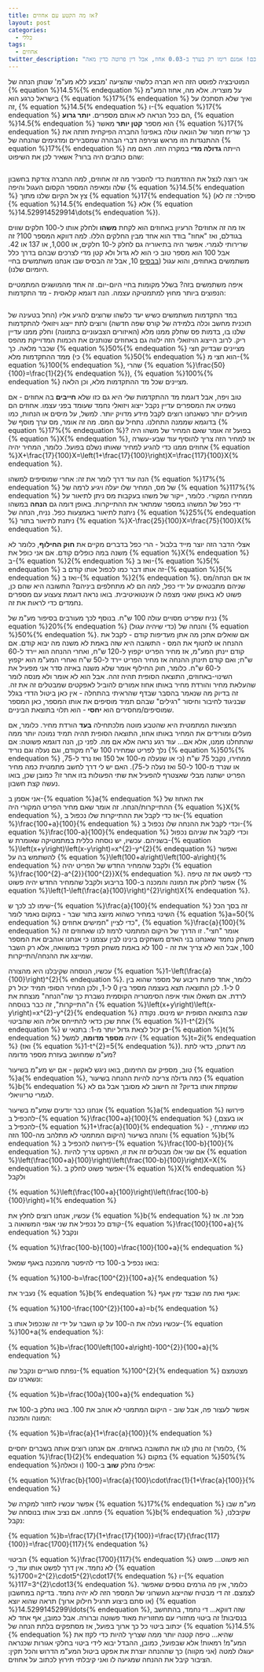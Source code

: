 ```yaml
---
title: אז מה הקטע עם אחוזים?
layout: post
categories:
  - כללי
tags:
  - אחוזים
twitter_description: "הפוסט הזה מוקדש לכל אלו שקיבלו 'הנחה מקזזת מעמ' של 14.5% וזעמו שמרמים אותם כי מעמ זה 17%. צדקתם לכל אורך הדרך! רימו אתכם! אמנם רימו רק בערך ב-0.03 אחוז, אבל דין פרוטה כדין מאה!"
---
```


המוטיבציה לפוסט הזה היא חברה כלשהי שהציעה 'מבצע ללא מע"מ' שנותן הנחה של {% equation %}14.5\%{% endequation %} על מוצריה. אלא מה, אחוז המע"מ בישראל כרגע הוא {% equation %}17\%{% endequation %} ואיך שלא תסתכלו על זה, {% equation %}14.5{% endequation %} ו-{% equation %}17{% endequation %} הם ככל הנראה לא אותם מספרים. <strong>יותר גרוע</strong>, {% equation %}14.5{% endequation %} הוא מספר <strong>קטן יותר</strong> מאשר {% equation %}17{% endequation %} כך שריח חמור של הונאה עולה באפינו! החברה הפיקחית חזתה את ההתנגדות הזו מראש וצירפה דברי הבהרה שמסבירים ומדגימים שהנחה של {% equation %}17\%{% endequation %} הייתה <strong>גדולה מדי</strong> במקרה הזה. האם מה שהם כותבים היה ברור? אשאיר לכן את השיפוט:

<img src="{{site.baseurl}}{{site.post_images}}/2020/01/percent_discount.png" alt=""/>

אני רוצה לנצל את ההזדמנות כדי להסביר מה זה אחוזים, למה החברה צודקת בחשבון שלה ומאיפה המספר הקסום העגול והיפה {% equation %}14.5{% endequation %} צץ אל הקיום שלנו מתוך {% equation %}17{% endequation %} (ספוילר: זה לא {% equation %}14.5{% endequation %} אלא {% equation %}14.529914529914\dots{% endequation %}).

אז מה זה אחוזים? הרעיון באחוזים הוא לקחת <strong>משהו</strong> ולחלק אותו ל-100 חלקים שווים בגודלם, ואז "אחוז" בודד הוא אחד מבין החלקים הללו. למה דווקא המספר 100? זה שרירותי לגמרי. אפשר היה בתיאוריה גם לחלק ל-10 חלקים, או 1,000, או 137 או 42. אבל 100 הוא מספר טוב כי הוא לא גדול ולא קטן מדי לצרכים שבהם בדרך כלל משתמשים באחוזים, והוא עגול (<a href="https://gadial.net/2017/06/11/number_bases/">בבסיס</a> 10, אבל זה הבסיס שבו אנחנו משתמשים בחיי היומיום שלנו).

איפה משתמשים בזה? בשלל מקומות בחיי היום-יום. זה אחד מהמושגים המתמטיים הנפוצים ביותר מחוץ למתמטיקה עצמה. הנה דוגמא קלאסית - מד התקדמות:

<img src="{{site.baseurl}}{{site.post_images}}/2020/01/progress_bar.png" alt=""/>

במד התקדמות משתמשים כשיש יעד כלשהו שרוצים להגיע אליו (החל בטעינה של תוכנית מחשב וכלה בלמידה של קורס שפה חדשה) ורוצים לתת ייצוג ויזואלי להתקדמות שלנו בו, בדמות פס שחלק ממנו מלא (האיזורים הצבעוניים בתמונה) וחלק ממנו עדיין ריק. לרוב הייצוג הויזואלי הזה ילווה גם באחוזים שנותנים את הכמות המדוייקת מהפס שכבר מלאה. כך {% equation %}50\%{% endequation %} מציינים שבדיוק חצי ממד ההתקדמות מלא (כי {% equation %}50{% endequation %} הוא חצי מ-{% equation %}100{% endequation %}, שהרי {% equation %}\frac{50}{100}=\frac{1}{2}{% endequation %}), {% equation %}100\%{% endequation %} מציינים שכל מד ההתקדמות מלא, וכן הלאה.

טוב ויפה, אבל דוגמת מד ההתקדמות שלי היא גם כזו שלא <strong>חייבים</strong> בה אחוזים - אם נשמיט את המספרים עדיין נקבל ייצוג ויזואלי נחמד שעומד בפני עצמו. אחוזים הם מועילים יותר כשאנחנו רוצים לקבל מידע מדויק יותר. למשל, על מיסים או הנחות, כמו בדוגמא שממנה התחלנו. נתחיל עם המס. מה זה אומר, מס ערך מוסף של {% equation %}17\%{% endequation %}? בפועל זה אומר שאם המחיר של משהו היה {% equation %}X{% endequation %}, אז למחיר הזה צריך להוסיף עוד שבע-עשרה אחוזים ממנו כדי להגיע למחיר שאותו נשלם בפועל. כלומר, המחיר יהיה {% equation %}X+\frac{17}{100}X=\left(1+\frac{17}{100}\right)X=\frac{117}{100}X{% endequation %}.

הנה עוד דרך לומר את זה: אחרי שמוסיפים למשהו {% equation %}17\%{% endequation %} של מס, המחיר שלו יעלה ויגיע לרמה של {% equation %}117\%{% endequation %} ממחירו המקורי. כלומר, ייקור של משהו בעקבות מס ניתן לתיאור על ידי כפל של המשהו במספר שמתאר את ההתייקרות. באופן דומה גם <strong>הנחה</strong> במשהו ניתנת לתיאור באמצעות כפל. נניח, הנחה של {% equation %}25\%{% endequation %} ניתנת לתיאור בתור {% equation %}X-\frac{25}{100}X=\frac{75}{100}X{% endequation %}.

אצלי הדבר הזה יוצר מייד בלבול - הרי כפל בדברים מקיים את <strong>חוק החילוף</strong>, כלומר לא משנה במה כופלים קודם. אם אני כופל את {% equation %}X{% endequation %} ב-{% equation %}2{% endequation %} ואז ב-{% equation %}5{% endequation %} זה אותו דבר כמו לכפול אותו קודם ב-{% equation %}5{% endequation %} ואז ב-{% equation %}2{% endequation %}. אז אם הנחה/מס שניהם מתבטאים על ידי כפל, למה הם לא מתחלפים ביניהם? התשובה היא שהם כן, פשוט לא באופן שאני מצפה לו אינטואיטיבית. בואו נראה דוגמת צעצוע עם מספרים נחמדים כדי לראות את זה.

נניח שפריט מסויים עולה 100 ש"ח. בנוסף לכך מעורבים בסיפור מע"מ של {% equation %}20\%{% endequation %} (כדי שיהיה עגול) והנחה של {% equation %}50\%{% endequation %}. אם שואלים אתכן מה אתן מעדיפות קודם - לקבל את ההנחה או לחטוף את המס - התשובה היא שזה באמת לא משנה מה יבוא קודם. אם קודם יינתן המע"מ, אז מחיר הפריט יקפוץ ל-120 ש"ח, ואחרי ההנחה הוא יירד ל-60 ש"ח; ואם קודם תינתן ההנחה אז מחיר הפריט יירד ל-50 ש"ח ואחרי המע"מ הוא יקפוץ ל-60 ש"ח. כלומר, חוק החילוף אומר שלא משנה באיזה סדר אני מפעיל את השינוי-באחוזים, התוצאה הסופית תהיה זהה. אבל הוא לא אומר ולא מנסה לומר שהעלאת מחיר והורדת מחיר באותו אחוז אמורים להוביל לאפקטים שמבטלים זה את זה. זה בדיוק מה שנאמר בהסבר שבדף שהראיתי בהתחלה - אין כאן ביטול הדדי בגלל שבניגוד לחיבור וחיסור "רגילים" שבהם תמיד מוסיפים את אותו המספר, כאן המספר שמוסיפים/מחסירים הוא <strong>יחסי</strong> - הוא תלוי בתוצאת הביניים.

המציאות המתמטית היא שהטבע מוטה מלכתחילה <strong>בעד</strong> הורדת מחיר. כלומר, אם מעלים ומורידים את המחיר באותו אחוז, התוצאה הסופית תהיה תמיד נמוכה יותר ממה שהתחלנו ממנו, אלא אם... עוד רגע נראה אלא אם מה. לפני כן, הנה דוגמא פשוטה: אם נלך לפריט שמחירו 100 ש"ח מקודם, וגם נעלה וגם נוריד {% equation %}50\%{% endequation %} ממחירו, נקבל 75 ש"ח (כי או שנעלה מ-100 אל 150 ואז נרד ל-75, או שנרד מ-100 ל-50 ואז נעלה ל-75). האם יש לי דרך לחשב מתמטית כמה מחיר הפריט ישתנה מבלי שאצטרף להפעיל את שתי הפעולות בזו אחר זו? כמובן שכן, בואו נעשה קצת חשבון.

אני אסמן ב-{% equation %}a{% endequation %} את האחוז של ההתייקרות/הנחה. זה אומר שאם מחיר הפריט המקורי היה {% equation %}X{% endequation %}, אז כדי לקבל את ההתייקרות שלו נכפול ב-{% equation %}\frac{100+a}{100}{% endequation %} וכדי לקבל את ההנחה שלו נכפול ב-{% equation %}\frac{100-a}{100}{% endequation %} וכדי לקבל את שניהם נכפול בשניהם. עכשיו, יש נוסחה כללית במתמטיקה שאומרת ש-{% equation %}\left(x+y\right)\left(x-y\right)=x^{2}-y^{2}{% endequation %} ואפשר להשתמש בה על {% equation %}\left(100+a\right)\left(100-a\right){% endequation %} ולקבל שהמחיר החדש של הפריט יהיה {% equation %}\frac{100^{2}-a^{2}}{100^{2}}X{% endequation %}. כדי לפשט את זה טיפה אפשר לחלק את המונה והמכנה ב-100 בריבוע ולקבל שהמחיר החדש יהיה פשוט {% equation %}\left(1-\left(\frac{a}{100}\right)^{2}\right)X{% endequation %}.

שימו לב לכך ש-{% equation %}\frac{a}{100}{% endequation %} זה בסך הכל השינוי במחיר כשהוא מיוצג בתור שבר - במקום נאמר לומר {% equation %}a=50{% endequation %} כדי לציין "חמישים אחוזים", {% equation %}\frac{a}{100}{% endequation %} אומר "חצי". זו הדרך של היקום המתמטי לרמוז לנו שאחוזים זה משחק נחמד שאנחנו בני האדם משחקים בינינו לבין עצמנו כי אנחנו אוהבים את המספר 100, אבל הוא לא צריך את זה - 100 לא באמת משחק תפקיד במשוואה, אלא רק השבר שמייצג את ההנחה/התייקרות.

עכשיו, הנוסחה שקיבלנו היא מהצורה {% equation %}1-\left(\frac{a}{100}\right)^{2}{% endequation %}. כלומר, אחד פחות ריבוע של מספר שהוא בין 0 ל-1. לכן התוצאה תצא בעצמה מספר בין 0 ל-1, ולכן המחיר הסופי תמיד יכול רק לרדת. אם תשאלו אותי איפה הסימטריה הקוסמית נשברת כך שה"הנחה" מנצחת את ה"התייקרות", זה כבר בנוסחה {% equation %}\left(x+y\right)\left(x-y\right)=x^{2}-y^{2}{% endequation %} שבה בתוצאה הסופית יש מינוס. נקודה אחת שכן כדאי להתייחס אליה הוא שהביטוי {% equation %}1-t^{2}{% endequation %} <strong>כן</strong> יכול לצאת גדול יותר מ-1: בתנאי ש-{% equation %}t{% endequation %} יהיה <strong>מספר מדומה</strong>, למשל {% equation %}t=2i{% endequation %} (ואז {% equation %}1-t^{2}=5{% endequation %}). מה דעתכן, כדאי לתת מע"מ שמחושב בעזרת מספר מדומה?

טוב, מספיק עם החימום, בואו ניגש לאקשן - אם יש מע"מ בשיעור {% equation %}a{% endequation %}, כמה גדולה צריכה להיות ההנחה בשיעור {% equation %}b{% endequation %} שמקזזת אותו בדיוק? זה חישוב לא מסובך אבל גם לא לגמרי טריוויאלי.

אנחנו כבר יודעים שמע"מ בשיעור {% equation %}a{% endequation %} פירושו להכפיל ב-{% equation %}\frac{100+a}{100}{% endequation %} (או בעצם, להכפיל ב-{% equation %}1+\frac{a}{100}{% endequation %} - כמו שאמרתי, היקום המתמטי לא מתלהב מה-100 הזה) והנחה בשיעור {% equation %}b{% endequation %} פירושה להכפיל ב-{% equation %}\frac{100-b}{100}{% endequation %}. אם שני אלו מבטלים זה את זו, האפקט צריך להיות {% equation %}\left(\frac{100+a}{100}\right)\left(\frac{100-b}{100}\right)X=X{% endequation %}. אפשר פשוט לחלק ב-{% equation %}X{% endequation %} ולקבל 

{% equation %}\left(\frac{100+a}{100}\right)\left(\frac{100-b}{100}\right)=1{% endequation %}

עכשיו, אנחנו רוצים לחלץ את {% equation %}b{% endequation %} מכל זה. אז קודם כל נכפיל את שני אגפי המשואוה ב-{% equation %}\frac{100}{100+a}{% endequation %} ונקבל

{% equation %}\frac{100-b}{100}=\frac{100}{100+a}{% endequation %}

בואו נכפיל ב-100 כדי להיפטר מהמכנה באגף שמאל:

{% equation %}100-b=\frac{100^{2}}{100+a}{% endequation %}

נעביר את {% equation %}b{% endequation %} אגף ואת מה שבצד ימין אגף:

{% equation %}100-\frac{100^{2}}{100+a}=b{% endequation %}

עכשיו נעלה את ה-100 על קו השבר על ידי זה שנכפול אותו ב-{% equation %}100+a{% endequation %}:

{% equation %}b=\frac{100\left(100+a\right)-100^{2}}{100+a}{% endequation %}

נפתח סוגריים ונקבל שה-{% equation %}100^{2}{% endequation %} מצטמצם ונשארנו עם:

{% equation %}b=\frac{100a}{100+a}{% endequation %}

אפשר לעצור פה, אבל שוב - היקום המתמטי לא אוהב את 100. בואו נחלק ב-100 את המונה והמכנה:

{% equation %}b=\frac{a}{1+\frac{a}{100}}{% endequation %}

זה נותן לנו את התשובה באחוזים. אם אנחנו רוצים אותה בשברים יחסיים (כלומר, {% equation %}\frac{1}{2}{% endequation %} במקום {% equation %}50\%{% endequation %}ו וכאלה) אפילו נחלק <strong>שוב</strong> ב-100:

{% equation %}\frac{b}{100}=\frac{a}{100}\cdot\frac{1}{1+\frac{a}{100}}{% endequation %}

אפשר עכשיו לחזור למקרה של {% equation %}17\%{% endequation %} מע"מ שבו פתחנו. אם נציב אותו בנוסחה של {% equation %}b{% endequation %} שקיבלנו, נקבל:

{% equation %}b=\frac{17}{1+\frac{17}{100}}=\frac{17}{\frac{117}{100}}=\frac{1700}{117}{% endequation %}

הביטוי {% equation %}\frac{1700}{117}{% endequation %} הוא פשוט... פשוט לא נחמד. אין דרך לפשט אותו עוד, כי {% equation %}1700=2^{2}\cdot5^{2}\cdot17{% endequation %} ו-{% equation %}117=3^{2}\cdot13{% endequation %}. כלומר, אין פה גורמים נוספים שאפשר לצמצם. זה די מבטיח שהייצוג העשרוני של המספר הזה לא יהיה נחמד. בדיקה במחשבון (או סתם ביצוע תרגיל חילוק ארוך) תראה שהוא יוצא {% equation %}14.5299145299\ldots{% endequation %}, שזה דווקא... די נחמד, בהתחשב בנסיבות! זה ביטוי מחזורי עם מחזוריות מאוד פשוטה וברורה. אבל כמובן, אף אחד לא יכתוב ביטוי כל כך ארוך בפועל, אז מסתפקים בלתת הנחה של {% equation %}14.5\%{% endequation %} שהיא... טיפה קטנה יותר ממה שצריך להיות כדי לקזז את המע"מ! רמאות! אלא שבפועל, כמובן, ההבדל יבוא לידי ביטוי בחלקי אגורות שכנראה יעוגלו למטה (אני מקווה) כך שההנחה יוצרת את אפקט ביטול המע"מ הדרוש והכל תקין: הציבור קיבל את ההנחה שמגיעה לו ואני קיבלתי תירוץ לכתוב על אחוזים. 